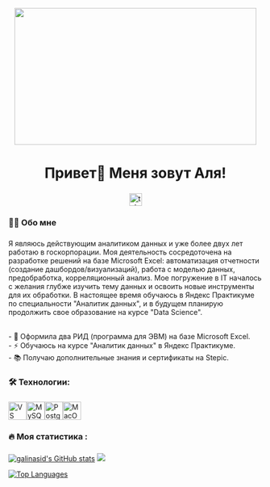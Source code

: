<br clear="both">

<div align="center">
  <img src="https://giphy.com/embed/LMcB8XospGZO8UQq87" width="480" height="271" />
</div>
  
<h1 align="center">Привет👋 Меня зовут Аля!</h1>

###

<div align="center">
  <a href="https://t.me/molinei" target="_blank">
    <img src="https://img.shields.io/static/v1?message=Telegram&logo=telegram&label=&color=2CA5E0&logoColor=white&labelColor=&style=for-the-badge" height="25" alt="telegram logo"  />
  </a>
</div>

###

<h3 align="left">👩‍💻  Обо мне</h3>

###

<p align="left">Я являюсь действующим аналитиком данных и уже более двух лет работаю в госкорпорации. Моя деятельность сосредоточена на разработке решений на базе Microsoft Excel: автоматизация отчетности (создание дашбордов/визуализаций), работа с моделью данных, предобработка, корреляционный анализ. Мое погружение в IT началось с желания глубже изучить тему данных и освоить новые инструменты для их обработки. В настоящее время обучаюсь в Яндекс Практикуме по специальности "Аналитик данных", и в будущем планирую продолжить свое образование на курсе "Data Science".
</p>
<br>- 🔭 Оформила два РИД (программа для ЭВМ) на базе Microsoft Excel.
<br>- ⚡ Обучаюсь на курсе "Аналитик данных" в Яндекс Практикуме.
<br>- 📚 Получаю дополнительные знания и сертификаты на Stepic.
</p>

###

<h3 align="left">🛠 Технологии:</h3>

###

<p align="left"> <a href="https://code.visualstudio.com/" target="_blank" rel="noreferrer"><img src="https://raw.githubusercontent.com/danielcranney/readme-generator/main/public/icons/skills/visualstudiocode.svg" width="36" height="36" alt="VS Code" /></a><a href="https://www.mysql.com/" target="_blank" rel="noreferrer"><img src="https://raw.githubusercontent.com/danielcranney/readme-generator/main/public/icons/skills/mysql-colored.svg" width="36" height="36" alt="MySQL" /></a><a href="https://www.postgresql.org/" target="_blank" rel="noreferrer"><img src="https://raw.githubusercontent.com/danielcranney/readme-generator/main/public/icons/skills/postgresql-colored.svg" width="36" height="36" alt="PostgreSQL" /></a><a href="https://apple.com" target="_blank" rel="noreferrer"><img src="https://raw.githubusercontent.com/danielcranney/readme-generator/main/public/icons/skills/macos-colored.svg" width="36" height="36" alt="MacOS" /></a> </p> 

###

<h3 align="left">🔥   Моя статистика :</h3>

###

<a href="http://www.github.com/galinasid"><img src="https://github-readme-stats.vercel.app/api?username=galinasid&show_icons=true&hide=&count_private=true&title_color=ec4899&text_color=ffffff&icon_color=14b8a6&bg_color=181824&hide_border=true&show_icons=true" alt="galinasid's GitHub stats" /></a>
<a href="http://www.github.com/galinasid"><img src="https://github-readme-streak-stats.herokuapp.com/?user=galinasid&stroke=ffffff&background=181824&ring=ec4899&fire=ec4899&currStreakNum=ffffff&currStreakLabel=ec4899&sideNums=ffffff&sideLabels=ffffff&dates=ffffff&hide_border=true" /></a>

<a href="https://github.com/galinasid" align="center"><img src="https://github-readme-stats.vercel.app/api/top-langs/?username=galinasid&langs_count=10&title_color=ec4899&text_color=ffffff&icon_color=14b8a6&bg_color=181824&hide_border=true&locale=en&custom_title=Top%20%Languages" alt="Top Languages" /></a>

